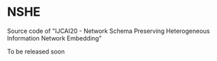# NSHE
Source code of "IJCAI20 - Network Schema Preserving Heterogeneous Information Network Embedding"

To be released soon
